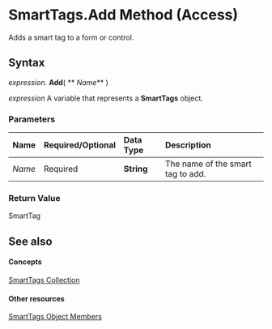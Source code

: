 
# SmartTags.Add Method (Access)

Adds a smart tag to a form or control.


## Syntax

 _expression_. **Add**( ** _Name_** )

 _expression_ A variable that represents a **SmartTags** object.


### Parameters



|**Name**|**Required/Optional**|**Data Type**|**Description**|
|:-----|:-----|:-----|:-----|
| _Name_|Required|**String**|The name of the smart tag to add.|

### Return Value

SmartTag


## See also


#### Concepts


[SmartTags Collection](79c0e84e-e0a1-35b8-b826-9d2cde3bd485.md)
#### Other resources


[SmartTags Object Members](6fa4e243-e82b-b442-1642-e0d58b7cc89b.md)
